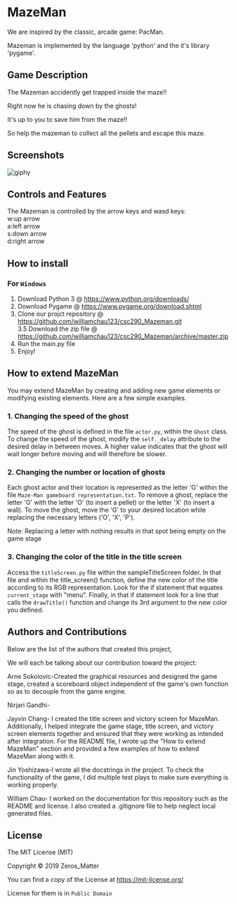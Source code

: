 # MazeMan

We are inspired by the classic, arcade game: PacMan. 

Mazeman is implemented by the language 'python' and the it's library 'pygame'.

## Game Description

The Mazeman accidently get trapped inside the maze!!

Right now he is chasing down by the ghosts!

It's up to you to save him from the maze!!

So help the mazeman to collect all the pellets and escape this maze.

## Screenshots

![giphy](https://media.giphy.com/media/PmMYKs55axgEC9Ru0X/giphy.gif)

## Controls and Features

The Mazeman is controlled by the arrow keys and wasd keys:\
w:up arrow\
a:left arrow\
s:down arrow\
d:right arrow

## How to install

### For `Windows`
1. Download Python 3 @ https://www.python.org/downloads/
2. Download Pygame @ https://www.pygame.org/download.shtml
3. Clone our projct repository @ https://github.com/williamchau123/csc290_Mazeman.git \
3.5 Download the zip file @ https://github.com/williamchau123/csc290_Mazeman/archive/master.zip
4. Run the main.py file
5. Enjoy!

## How to extend MazeMan

You may extend MazeMan by creating and adding new game elements or modifying existing elements. Here are a few simple examples.

  ### 1. Changing the speed of the ghost
  The speed of the ghost is defined in the file ```actor.py```, within the ```Ghost``` class.  To change the speed of the ghost,
  modify the ```self._delay``` attribute to the desired delay in between moves. A higher value indicates that the ghost will wait         longer before moving and will therefore be slower.
  
  ### 2. Changing the number or location of ghosts
  Each ghost actor and their location is represented as the letter 'G' within the file ```Maze-Man gameboard representation.txt```. To     remove a ghost, replace the letter 'G' with the letter 'O' (to insert a pellet) or the letter 'X' (to insert a wall). To move the       ghost, move the 'G' to your desired location while replacing the necessary letters ('O', 'X', 'P').
  
  Note: Replacing a letter with nothing results in that spot being empty on the game stage
  
  ### 3. Changing the color of the title in the title screen
  Access the ```titleScreen.py``` file within the sampleTitleScreen folder. In that file and within the title_screen() function, define   the new color of the title according to its RGB representation. Look for the if statement that equates ```current_stage``` with         "menu". Finally, in that if statement look for a line that calls the ```drawTitle()``` function and change its 3rd argument to the new   color you defined.


## Authors and Contributions

Below are the list of the authors that created this project,

We will each be talking about our contribution toward the project:

Arne Sokolovic-Created the graphical resources and designed the game stage, created a scoreboard object independent of the game's own function so as to decouple from the game engine.

Nirjari Gandhi-

Jayvin Chang- I created the title screen and victory screen for MazeMan. Additionally, I helped integrate the game stage, title screen, and victory screen elements together and ensured that they were working as intended after integration. For the README file, I wrote up the "How to extend MazeMan" section and provided a few examples of how to extend MazeMan along with it.

Jin Yoshizawa-I wrote all the docstrings in the project. To check the functionality of the game, I did multiple test plays to make sure everything is working properly. 

William Chau- I worked on the documentation for this repository such as the README and license. I also created a .gitignore file to help neglect local generated files. 



## License

The MIT License (MIT)

Copyright © 2019 Zeros_Matter

You can find a copy of the License at https://mit-license.org/

License for them is in `Public Domain`
